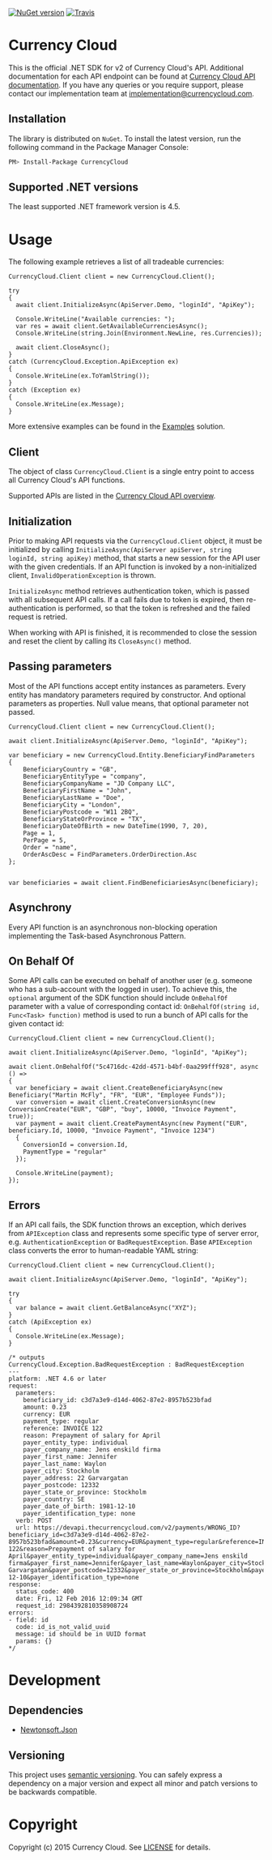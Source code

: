 [![NuGet version](https://img.shields.io/nuget/v/CurrencyCloud.svg)](https://www.nuget.org/packages/CurrencyCloud/) [![Travis](https://img.shields.io/travis/rust-lang/rust.svg)](https://travis-ci.org/CurrencyCloud/currencycloud-net)

# Currency Cloud

This is the official .NET SDK for v2 of Currency Cloud's API. Additional documentation for each API endpoint can be found at [Currency Cloud API documentation][introduction]. If you have any queries or you require support, please contact our implementation team at implementation@currencycloud.com.

## Installation

The library is distributed on `NuGet`. To install the latest version, run the following command in the Package Manager Console: 

``` sh
PM> Install-Package CurrencyCloud
```

## Supported .NET versions

The least supported .NET framework version is 4.5.

# Usage

The following example retrieves a list of all tradeable currencies:

```
CurrencyCloud.Client client = new CurrencyCloud.Client();

try
{
  await client.InitializeAsync(ApiServer.Demo, "loginId", "ApiKey");

  Console.WriteLine("Available currencies: ");
  var res = await client.GetAvailableCurrenciesAsync();
  Console.WriteLine(string.Join(Environment.NewLine, res.Currencies));
  
  await client.CloseAsync();
}
catch (CurrencyCloud.Exception.ApiException ex)
{
  Console.WriteLine(ex.ToYamlString());
}
catch (Exception ex)
{
  Console.WriteLine(ex.Message);
}
```
More extensive examples can be found in the [Examples] solution.

## Client

The object of class `CurrencyCloud.Client` is a single entry point to access all Currency Cloud's API functions.

Supported APIs are listed in the [Currency Cloud API overview][overview].

## Initialization

Prior to making API requests via the `CurrencyCloud.Client` object, it must be initialized by calling `InitializeAsync(ApiServer apiServer, string loginId, string apiKey)` method, that starts a new session for the API user with the given credentials. If an API function is invoked by a non-initialized client, `InvalidOperationException` is thrown.

`InitializeAsync` method retrieves authentication token, which is passed with all subsequent API calls. If a call fails due to token is expired, then re-authentication is performed, so that the token is refreshed and the failed request is retried.

When working with API is finished, it is recommended to close the session and reset the client by calling its `CloseAsync()` method.

## Passing parameters

Most of the API functions accept entity instances as parameters. Every entity has mandatory parameters required by constructor. And optional parameters as properties. Null value means, that optional parameter not passed.

```
CurrencyCloud.Client client = new CurrencyCloud.Client();

await client.InitializeAsync(ApiServer.Demo, "loginId", "ApiKey");

var beneficiary = new CurrencyCloud.Entity.BeneficiaryFindParameters
{
    BeneficiaryCountry = "GB",
    BeneficiaryEntityType = "company",
    BeneficiaryCompanyName = "JD Company LLC",
    BeneficiaryFirstName = "John",
    BeneficiaryLastName = "Doe",
    BeneficiaryCity = "London",
    BeneficiaryPostcode = "W11 2BQ",
    BeneficiaryStateOrProvince = "TX",
    BeneficiaryDateOfBirth = new DateTime(1990, 7, 20),
    Page = 1,
    PerPage = 5,
    Order = "name",
    OrderAscDesc = FindParameters.OrderDirection.Asc
};


var beneficiaries = await client.FindBeneficiariesAsync(beneficiary);
```

## Asynchrony

Every API function is an asynchronous non-blocking operation implementing the Task-based Asynchronous Pattern.

## On Behalf Of

Some API calls can be executed on behalf of another user (e.g. someone who has a sub-account with the logged in user). To achieve this, the `optional` argument of the SDK function should include `OnBehalfOf` parameter with a value of corresponding contact id:
`OnBehalfOf(string id, Func<Task> function)` method is used to run a bunch of API calls for the given contact id:

```
CurrencyCloud.Client client = new CurrencyCloud.Client();

await client.InitializeAsync(ApiServer.Demo, "loginId", "ApiKey");

await client.OnBehalfOf("5c4716dc-42dd-4571-b4bf-0aa299fff928", async () =>
{
  var beneficiary = await client.CreateBeneficiaryAsync(new Beneficiary("Martin McFly", "FR", "EUR", "Employee Funds"));
  var conversion = await client.CreateConversionAsync(new ConversionCreate("EUR", "GBP", "buy", 10000, "Invoice Payment", true));
  var payment = await client.CreatePaymentAsync(new Payment("EUR", beneficiary.Id, 10000, "Invoice Payment", "Invoice 1234")
  {
    ConversionId = conversion.Id,
    PaymentType = "regular"
  });

  Console.WriteLine(payment);
});
```
## Errors

If an API call fails, the SDK function throws an exception, which derives from `APIException` class and represents some specific type of server error, e.g. `AuthenticationException` or `BadRequestException`.
Base `APIException` class converts the error to human-readable YAML string:

```
CurrencyCloud.Client client = new CurrencyCloud.Client();

await client.InitializeAsync(ApiServer.Demo, "loginId", "ApiKey");

try
{
  var balance = await client.GetBalanceAsync("XYZ");
}
catch (ApiException ex)
{
  Console.WriteLine(ex.Message);
}

/* outputs
CurrencyCloud.Exception.BadRequestException : BadRequestException
---
platform: .NET 4.6 or later
request:
  parameters:
    beneficiary_id: c3d7a3e9-d14d-4062-87e2-8957b523bfad
    amount: 0.23
    currency: EUR
    payment_type: regular
    reference: INVOICE 122
    reason: Prepayment of salary for April
    payer_entity_type: individual
    payer_company_name: Jens enskild firma
    payer_first_name: Jennifer
    payer_last_name: Waylon
    payer_city: Stockholm
    payer_address: 22 Garvargatan
    payer_postcode: 12332
    payer_state_or_province: Stockholm
    payer_country: SE
    payer_date_of_birth: 1981-12-10
    payer_identification_type: none
  verb: POST
  url: https://devapi.thecurrencycloud.com/v2/payments/WRONG_ID?beneficiary_id=c3d7a3e9-d14d-4062-87e2-8957b523bfad&amount=0.23&currency=EUR&payment_type=regular&reference=INVOICE 122&reason=Prepayment of salary for April&payer_entity_type=individual&payer_company_name=Jens enskild firma&payer_first_name=Jennifer&payer_last_name=Waylon&payer_city=Stockholm&payer_address=22 Garvargatan&payer_postcode=12332&payer_state_or_province=Stockholm&payer_country=SE&payer_date_of_birth=1981-12-10&payer_identification_type=none
response:
  status_code: 400
  date: Fri, 12 Feb 2016 12:09:34 GMT
  request_id: 2984392810358908724
errors:
- field: id
  code: id_is_not_valid_uuid
  message: id should be in UUID format
  params: {}
*/
```
# Development

## Dependencies

* [Newtonsoft.Json][newtonsoft]

## Versioning

This project uses [semantic versioning][semver]. You can safely express a dependency on a major version and expect all minor and patch versions to be backwards compatible.

# Copyright

Copyright (c) 2015 Currency Cloud. See [LICENSE][license] for details.

[introduction]: https://developer.currencycloud.com/documentation/getting-started/introduction
[overview]:     https://developer.currencycloud.com/documentation/api-docs/overview/
[examples]:     Examples
[newtonsoft]:   https://www.nuget.org/packages/Newtonsoft.Json/
[semver]:       http://semver.org/
[license]:      LICENSE.md
